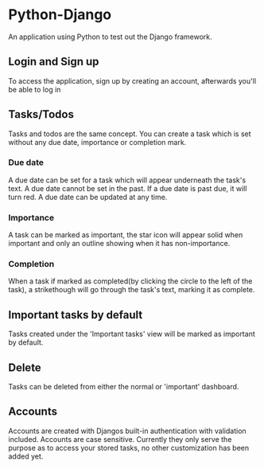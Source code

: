 # Python-Django
An application using Python to test out the Django framework.

## Login and Sign up
To access the application, sign up by creating an account, afterwards you'll be able to log in

## Tasks/Todos
Tasks and todos are the same concept. You can create a task which is set without any due date, importance or completion mark.

### Due date
A due date can be set for a task which will appear underneath the task's text. A due date cannot be set in the past. If a due date is past due, it will turn red. A due date can be updated at any time.

### Importance
A task can be marked as important, the star icon will appear solid when important and only an outline showing when it has non-importance.

### Completion
When a task if marked as completed(by clicking the circle to the left of the task), a strikethough will go through the task's text, marking it as complete.

## Important tasks by default
Tasks created under the 'Important tasks' view will be marked as important by default.

## Delete
Tasks can be deleted from either the normal or 'important' dashboard.

## Accounts
Accounts are created with Djangos built-in authentication with validation included. Accounts are case sensitive. Currently they only serve the purpose as to access your stored tasks, no other customization has been added yet.

